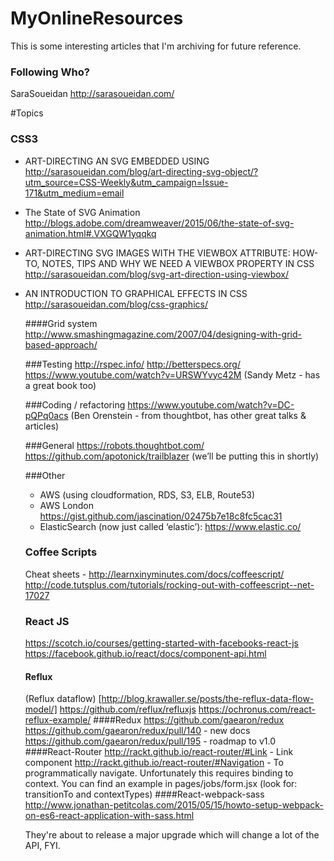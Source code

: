 # MyOnlineResources

This is some interesting articles that I'm archiving for future reference.

### Following Who?
SaraSoueidan http://sarasoueidan.com/

#Topics

### CSS3
  - ART-DIRECTING AN SVG EMBEDDED USING <OBJECT>
  http://sarasoueidan.com/blog/art-directing-svg-object/?utm_source=CSS-Weekly&utm_campaign=Issue-171&utm_medium=email
  
  - The State of SVG Animation
  http://blogs.adobe.com/dreamweaver/2015/06/the-state-of-svg-animation.html#.VXGQW1yqqkq
  
  - ART-DIRECTING SVG IMAGES WITH THE VIEWBOX ATTRIBUTE: HOW-TO, NOTES, TIPS AND WHY WE NEED A VIEWBOX PROPERTY IN CSS
  http://sarasoueidan.com/blog/svg-art-direction-using-viewbox/
  
  - AN INTRODUCTION TO GRAPHICAL EFFECTS IN CSS
  http://sarasoueidan.com/blog/css-graphics/

####Grid system
http://www.smashingmagazine.com/2007/04/designing-with-grid-based-approach/

###Testing
http://rspec.info/
http://betterspecs.org/
https://www.youtube.com/watch?v=URSWYvyc42M (Sandy Metz - has a great book too)

###Coding / refactoring
https://www.youtube.com/watch?v=DC-pQPq0acs (Ben Orenstein - from thoughtbot, has other great talks & articles)

###General
https://robots.thoughtbot.com/
https://github.com/apotonick/trailblazer (we’ll be putting this in shortly)

###Other
- AWS (using cloudformation, RDS, S3, ELB, Route53)
- AWS London https://gist.github.com/jascination/02475b7e18c8fc5cac31
- ElasticSearch (now just called ‘elastic’): https://www.elastic.co/

### Coffee Scripts
Cheat sheets - http://learnxinyminutes.com/docs/coffeescript/
http://code.tutsplus.com/tutorials/rocking-out-with-coffeescript--net-17027

### React JS
https://scotch.io/courses/getting-started-with-facebooks-react-js
https://facebook.github.io/react/docs/component-api.html
#### Reflux
(Reflux dataflow) [http://blog.krawaller.se/posts/the-reflux-data-flow-model/]
https://github.com/reflux/refluxjs
https://ochronus.com/react-reflux-example/
####Redux
https://github.com/gaearon/redux
https://github.com/gaearon/redux/pull/140 - new docs
https://github.com/gaearon/redux/pull/195 - roadmap to v1.0
####React-Router
http://rackt.github.io/react-router/#Link - Link component
http://rackt.github.io/react-router/#Navigation - To programmatically navigate. Unfortunately this requires binding to context. You can find an example in pages/jobs/form.jsx (look for: transitionTo and contextTypes)
####React-webpack-sass
http://www.jonathan-petitcolas.com/2015/05/15/howto-setup-webpack-on-es6-react-application-with-sass.html

They're about to release a major upgrade which will change a lot of the API, FYI.

